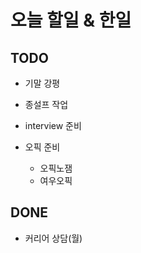 # 오늘 할일 & 한일

## TODO

- 기말 강평

- 종설프 작업

- interview 준비

- 오픽 준비

  - 오픽노잼
  - 여우오픽

## DONE

- 커리어 상담(월)
